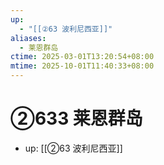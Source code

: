 ```yaml
---
up:
  - "[[②63 波利尼西亚]]"
aliases:
  - 莱恩群岛
ctime: 2025-03-01T13:20:54+08:00
mtime: 2025-10-01T11:40:33+08:00
---
```


# ②633 莱恩群岛

- up: [[②63 波利尼西亚]]
